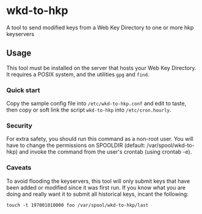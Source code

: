 # wkd-to-hkp

A tool to send modified keys from a Web Key Directory to one or more hkp keyservers

## Usage

This tool must be installed on the server that hosts your Web Key Directory.
It requires a POSIX system, and the utilities `gpg` and `find`.

### Quick start

Copy the sample config file into `/etc/wkd-to-hkp.conf` and edit to taste, then
copy or soft link the script `wkd-to-hkp` into `/etc/cron.hourly`.

### Security

For extra safety, you should run this command as a non-root user. You will
have to change the permissions on SPOOLDIR (default: /var/spool/wkd-to-hkp) and
invoke the command from the user's crontab (using crontab -e).

### Caveats

To avoid flooding the keyservers, this tool will only submit keys that have
been added or modified since it was first run. If you know what you are doing
and really want it to submit all historical keys, incant the following:

```
touch -t 197001010000 foo /var/spool/wkd-to-hkp/last
```
